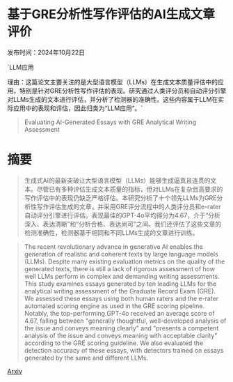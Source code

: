 # 基于GRE分析性写作评估的AI生成文章评价

发布时间：2024年10月22日

`LLM应用

理由：这篇论文主要关注的是大型语言模型（LLMs）在生成文本质量评估中的应用，特别是针对GRE分析性写作评估的表现。研究通过人类评分员和自动评分引擎对LLMs生成的文本进行评估，并分析了检测器的准确性。这些内容属于LLM在实际应用中的表现和评估，因此归类为“LLM应用”。`

> Evaluating AI-Generated Essays with GRE Analytical Writing Assessment

# 摘要

> 生成式AI的最新突破让大型语言模型（LLMs）能够生成逼真且连贯的文本。尽管已有多种评估生成文本质量的指标，但对LLMs在复杂且高要求的写作评估中的表现仍缺乏严格评估。本研究分析了十个领先LLMs为GRE分析性写作评估生成的文章，并采用GRE评分流程中的人类评分员和e-rater自动评分引擎进行评估。表现最佳的GPT-4o平均得分为4.67，介于“分析深入、表达清晰”和“分析合格、表达尚可”之间。我们还评估了这些文章的检测准确性，检测器基于相同和不同LLMs生成的文章进行训练。

> The recent revolutionary advance in generative AI enables the generation of realistic and coherent texts by large language models (LLMs). Despite many existing evaluation metrics on the quality of the generated texts, there is still a lack of rigorous assessment of how well LLMs perform in complex and demanding writing assessments. This study examines essays generated by ten leading LLMs for the analytical writing assessment of the Graduate Record Exam (GRE). We assessed these essays using both human raters and the e-rater automated scoring engine as used in the GRE scoring pipeline. Notably, the top-performing GPT-4o received an average score of 4.67, falling between "generally thoughtful, well-developed analysis of the issue and conveys meaning clearly" and "presents a competent analysis of the issue and conveys meaning with acceptable clarity" according to the GRE scoring guideline. We also evaluated the detection accuracy of these essays, with detectors trained on essays generated by the same and different LLMs.

[Arxiv](https://arxiv.org/abs/2410.17439)